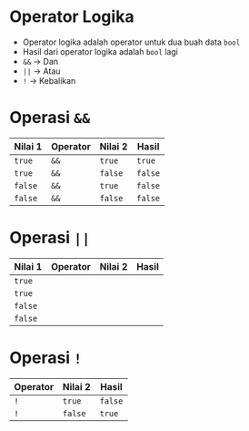 # Operator Logika
* Operator logika adalah operator untuk dua buah data ``` bool ```
* Hasil dari operator logika adalah ``` bool ``` lagi
* ``` && ``` -> Dan
* ``` || ``` -> Atau
* ``` ! ``` -> Kebalikan

# Operasi ``` && ```
| Nilai 1 | Operator | Nilai 2 | Hasil |
| ------- | -------- | ------- | ----- |
| `true` | `&&` | `true` | `true`  |
| `true` | `&&` | `false` | `false` |
| `false` | `&&` | `true` | `false` |
| `false` | `&&` | `false` | `false` |

# Operasi ``` || ```
| Nilai 1 | Operator | Nilai 2 | Hasil |
| ------- | -------- | ------- | ----- |
| `true` | || | `true` | `true` |
| `true` | || | `false` | `true` |
| `false` | || | `true` | `true` |
| `false` | || | `false` | `false` | 

# Operasi ``` ! ```
| Operator | Nilai 2 | Hasil |
| -------- | ------- | ----- |
| `!` | `true` | `false` |
| `!` | `false` | `true` |